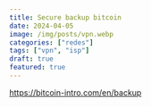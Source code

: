 ```yaml
---
title: Secure backup bitcoin
date: 2024-04-05
image: /img/posts/vpn.webp
categories: ["redes"]
tags: ["vpn", "isp"]
draft: true
featured: true
---
```


https://bitcoin-intro.com/en/backup
